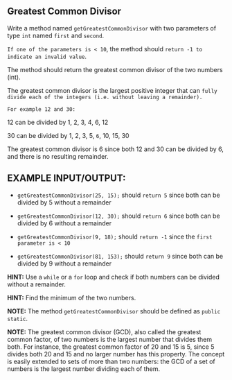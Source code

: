 ## Greatest Common Divisor

Write a method named `getGreatestCommonDivisor` with two parameters of type `int` named `first` and `second`.

`If one of the parameters is < 10`, the method should `return -1 to indicate an invalid value`.

The method should return the greatest common divisor of the two numbers (int).

The greatest common divisor is the largest positive integer that can `fully divide each of the integers (i.e. without leaving a remainder).`


`For example 12 and 30:`

12 can be divided by 1, 2, 3, 4, 6, 12

30 can be divided by 1, 2, 3, 5, `6`, 10, 15, 30

The greatest common divisor is 6 since both 12 and 30 can be divided by 6, and there is no resulting remainder.


## EXAMPLE INPUT/OUTPUT:

* `getGreatestCommonDivisor(25, 15);` should `return 5` since both can be divided by 5 without a remainder

* `getGreatestCommonDivisor(12, 30);` should `return 6` since both can be divided by 6 without a remainder

* `getGreatestCommonDivisor(9, 18);` should `return -1` since the `first parameter is < 10`

* `getGreatestCommonDivisor(81, 153);` should `return 9` since both can be divided by 9 without a remainder


**HINT:** Use a `while` or a `for` loop and check if both numbers can be divided without a remainder.

**HINT:** Find the minimum of the two numbers.


**NOTE:** The method `getGreatestCommonDivisor` should be defined as `public static`.

**NOTE:** The greatest common divisor (GCD), also called the greatest common factor, of two numbers is the largest number that divides them both. For instance, the greatest common factor of 20 and 15 is 5, since 5 divides both 20 and 15 and no larger number has this property. The concept is easily extended to sets of more than two numbers: the GCD of a set of numbers is the largest number dividing each of them.